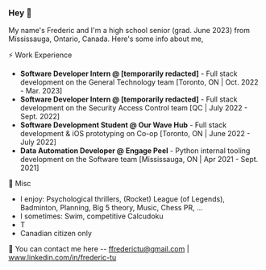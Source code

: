 ### Hey 👋

My name's Frederic and I'm a high school senior (grad. June 2023) from Mississauga, Ontario, Canada. Here's some info about me,

⚡ Work Experience <br>
-   **Software Developer Intern @ [temporarily redacted]** - Full stack development on the General Technology team [Toronto, ON | Oct. 2022 - Mar. 2023]
-   **Software Developer Intern @ [temporarily redacted]** - Full stack development on the Security Access Control team [QC | July 2022 - Sept. 2022]
-   **Software Development Student @ Our Wave Hub** - Full stack development & iOS prototyping on Co-op [Toronto, ON | June 2022 - July 2022]
-   **Data Automation Developer  @ Engage Peel** - Python internal tooling development on the Software team [Mississauga, ON | Apr 2021 - Sept. 2021]

🌱 Misc <br>
- I enjoy: Psychological thrillers, (Rocket) League (of Legends), Badminton, Planning, Big 5 theory, Music, Chess PR, ...
- I sometimes: Swim, competitive Calcudoku
- T
- Canadian citizen only

💬 You can contact me here -- ffrederictu@gmail.com | www.linkedin.com/in/frederic-tu




<!--
Here are some ideas to get you started:

- 🔭 I’m currently working on ...
- 🌱 I’m currently learning ...
- 👯 I’m looking to collaborate on ...
- 🤔 I’m looking for help with ...
- 💬 Ask me about ...
- 📫 How to reach me: ...
- 😄 Pronouns: ...
- ⚡ Fun fact: ...
-->
